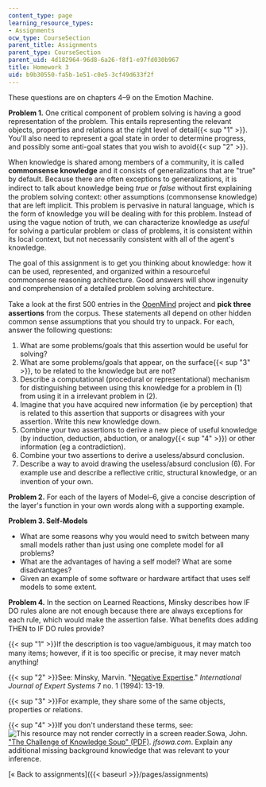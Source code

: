 ```yaml
---
content_type: page
learning_resource_types:
- Assignments
ocw_type: CourseSection
parent_title: Assignments
parent_type: CourseSection
parent_uid: 4d182964-96d8-6a26-f8f1-e97fd030b967
title: Homework 3
uid: b9b30550-fa5b-1e51-c0e5-3cf49d633f2f
---
```


These questions are on chapters 4–9 on the Emotion Machine.

**Problem 1.** One critical component of problem solving is having a good representation of the problem. This entails representing the relevant objects, properties and relations at the right level of detail{{< sup "1" >}}. You'll also need to represent a goal state in order to determine progress, and possibly some anti-goal states that you wish to avoid{{< sup "2" >}}.

When knowledge is shared among members of a community, it is called **commonsense knowledge** and it consists of generalizations that are "true" by default. Because there are often exceptions to generalizations, it is indirect to talk about knowledge being _true_ or _false_ without ﬁrst explaining the problem solving context: other assumptions (commonsense knowledge) that are left implicit. This problem is pervasive in natural language, which is the form of knowledge you will be dealing with for this problem. Instead of using the vague notion of truth, we can characterize knowledge as _useful_ for solving a particular problem or class of problems, it is consistent within its local context, but not necessarily consistent with all of the agent's knowledge.

The goal of this assignment is to get you thinking about knowledge: how it can be used, represented, and organized within a resourceful commonsense reasoning architecture. Good answers will show ingenuity and comprehension of a detailed problem solving architecture.

Take a look at the ﬁrst 500 entries in the [OpenMind](http://p2pfoundation.net/Open_Mind_Commons) project and **pick three assertions** from the corpus. These statements all depend on other hidden common sense assumptions that you should try to unpack. For each, answer the following questions:

1.  What are some problems/goals that this assertion would be useful for solving?
2.  What are some problems/goals that appear, on the surface{{< sup "3" >}}, to be related to the knowledge but are not?
3.  Describe a computational (procedural or representational) mechanism for distinguishing between using this knowledge for a problem in (1) from using it in a irrelevant problem in (2).
4.  Imagine that you have acquired new information (ie by perception) that is related to this assertion that supports or disagrees with your assertion. Write this new knowledge down.
5.  Combine your two assertions to derive a new piece of useful knowledge (by induction, deduction, abduction, or analogy{{< sup "4" >}}) or other information (eg a contradiction).
6.  Combine your two assertions to derive a useless/absurd conclusion.
7.  Describe a way to avoid drawing the useless/absurd conclusion (6). For example use and describe a reﬂective critic, structural knowledge, or an invention of your own.

**Problem 2.** For each of the layers of Model–6, give a concise description of the layer's function in your own words along with a supporting example.

**Problem 3. Self-Models**

*   What are some reasons why you would need to switch between many small models rather than just using one complete model for all problems?
*   What are the advantages of having a self model? What are some disadvantages?
*   Given an example of some software or hardware artifact that uses self models to some extent.

**Problem 4.** In the section on Learned Reactions, Minsky describes how IF DO rules alone are not enough because there are always exceptions for each rule, which would make the assertion false. What beneﬁts does adding THEN to IF DO rules provide?

{{< sup "1" >}}If the description is too vague/ambiguous, it may match too many items; however, if it is too speciﬁc or precise, it may never match anything!

{{< sup "2" >}}See: Minsky, Marvin. "[Negative Expertise](http://web.media.mit.edu/~minsky/papers/NegExp.mss.txt)." _International Journal of Expert Systems_ 7 no. 1 (1994): 13-19.

{{< sup "3" >}}For example, they share some of the same objects, properties or relations.

{{< sup "4" >}}If you don't understand these terms, see: ![This resource may not render correctly in a screen reader.](/images/inacessible.gif)Sowa, John. ["The Challenge of Knowledge Soup" (PDF)](http://www.jfsowa.com/pubs/challenge.pdf). _jfsowa.com_. Explain any additional missing background knowledge that was relevant to your inference.

[« Back to assignments]({{< baseurl >}}/pages/assignments)